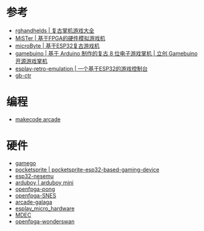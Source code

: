 # 参考
- [rghandhelds | 复古掌机游戏大全](https://www.rghandhelds.com/)
- [MiSTer | 基于FPGA的硬件模拟游戏机](https://github.com/MiSTer-devel)
- [microByte | 基于ESP32复古游戏机 ](https://github.com/jfm92/microByte)
- [gamebuino | 基于 Arduino 制作的复古 8 位电子游戏掌机](https://github.com/Gamebuino/Gamebuino-Classic)[ | 立创 Gamebuino 开源游戏掌机](https://oshwhub.com/zylx0532/Gamebuino_-SeK2kewO6)
- [ esplay-retro-emulation | 一个基于ESP32的游戏控制台](https://github.com/pebri86/esplay-retro-emulation)
- [gb-ctr](https://github.com/Gekkio/gb-ctr)

# 编程
- [makecode arcade](https://arcade.makecode.com/)


# 硬件
- [gamego](https://www.tinkergen.com/cn_gamego)
- [pocketsprite](https://pocketsprite.com/)[ | pocketsprite-esp32-based-gaming-device](https://www.espressif.com/zh-hans/news/pocketsprite-esp32-based-gaming-device)
- [esp32-nesemu](https://oshwhub.com/micespring/esp32-nesemu)
- [arduboy](https://www.arduboy.com/)[ | arduboy mini](https://www.hackster.io/news/the-arduboy-mini-coming-soon-efd0286efbb9)
- [openfpga-pong](https://github.com/agg23/openfpga-pong)
- [openfpga-SNES](https://github.com/agg23/openfpga-SNES)
- [arcade-galaga](https://github.com/opengateware/arcade-galaga)
- [esplay_micro_hardware](https://github.com/pebri86/esplay_micro_hardware)
- [MDEC](https://github.com/Laxer3a/MDEC)
- [openfpga-wonderswan](https://github.com/agg23/openfpga-wonderswan)
